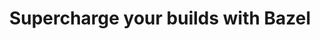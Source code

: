 ---
key: bazel
title: Supercharge your builds with Bazel
id: bazel
language: English
format: conference
tags:
  - _tooling
level: beginner
speakers:
  - wassim_chegham
draft: false
---
